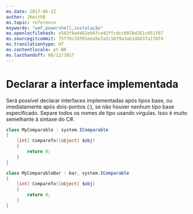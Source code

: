 ```yaml
---
ms.date: 2017-06-12
author: JKeithB
ms.topic: reference
keywords: "wmf,powershell,instalação"
ms.openlocfilehash: e503f9a4462e94fce42ffcdcc0976d261c051f87
ms.sourcegitcommit: 75f70c7df01eea5e7a2c16f9a3ab1dd437a1f8fd
ms.translationtype: HT
ms.contentlocale: pt-BR
ms.lasthandoff: 06/12/2017
---
```

<a id="declare-implemented-interface" class="xliff"></a>
# Declarar a interface implementada

Será possível declarar interfaces implementadas após tipos base, ou imediatamente após dois-pontos (:), se não houver nenhum tipo base especificado. Separe todos os nomes de tipo usando vírgulas. Isso é muito semelhante à sintaxe do C#.

```PowerShell
class MyComparable : system.IComparable
{
    [int] CompareTo([object] $obj)
    {
        return 0;
    }
}

class MyComparableBar : bar, system.IComparable
{
    [int] CompareTo([object] $obj)
    {
        return 0;
    }
}
```

